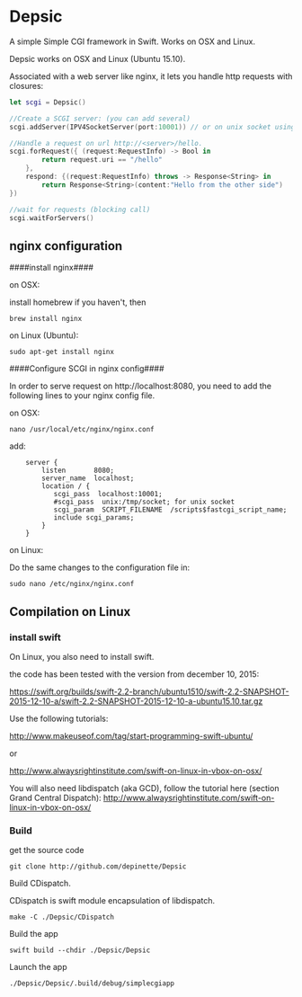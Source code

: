 # Depsic
A simple Simple CGI framework in Swift. Works on OSX and Linux.

Depsic works on OSX and Linux (Ubuntu 15.10).

Associated with a web server like nginx, it lets you handle http requests with closures:

```swift
let scgi = Depsic()

//Create a SCGI server: (you can add several)
scgi.addServer(IPV4SocketServer(port:10001)) // or on unix socket using UnixSocketServer(socketName:"/tmp/socket")

//Handle a request on url http://<server>/hello.
scgi.forRequest({ (request:RequestInfo) -> Bool in
        return request.uri == "/hello"
    },
    respond: {(request:RequestInfo) throws -> Response<String> in
        return Response<String>(content:"Hello from the other side")
})

//wait for requests (blocking call)
scgi.waitForServers()
```

## nginx configuration ##
####install nginx####

on OSX:

install homebrew if you haven't, then

    brew install nginx

on Linux (Ubuntu):

    sudo apt-get install nginx


####Configure SCGI in nginx config####

In order to serve request on http://localhost:8080, you need to add the following lines to
your nginx config file.

on OSX:

    nano /usr/local/etc/nginx/nginx.conf 

add:

```
    server {
        listen       8080;
        server_name  localhost;
        location / {
           scgi_pass  localhost:10001; 
           #scgi_pass  unix:/tmp/socket; for unix socket
           scgi_param  SCRIPT_FILENAME  /scripts$fastcgi_script_name;
           include scgi_params;
        }
    }
```
on Linux:

Do the same changes to the configuration file in:

    sudo nano /etc/nginx/nginx.conf

## Compilation on Linux ##
### install swift ###
On Linux, you also need to install swift.

the code has been tested with the version from december 10, 2015:

https://swift.org/builds/swift-2.2-branch/ubuntu1510/swift-2.2-SNAPSHOT-2015-12-10-a/swift-2.2-SNAPSHOT-2015-12-10-a-ubuntu15.10.tar.gz

Use the following tutorials:

http://www.makeuseof.com/tag/start-programming-swift-ubuntu/

or

http://www.alwaysrightinstitute.com/swift-on-linux-in-vbox-on-osx/

You will also need libdispatch (aka GCD), follow the tutorial here (section Grand Central Dispatch):
http://www.alwaysrightinstitute.com/swift-on-linux-in-vbox-on-osx/

### Build ###

get the source code

    git clone http://github.com/depinette/Depsic

Build CDispatch.

CDispatch is swift module encapsulation of libdispatch.

    make -C ./Depsic/CDispatch

Build the app

    swift build --chdir ./Depsic/Depsic
    
Launch the app

    ./Depsic/Depsic/.build/debug/simplecgiapp

